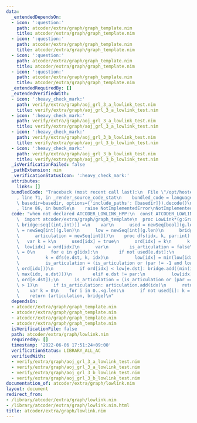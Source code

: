 ```yaml
---
data:
  _extendedDependsOn:
  - icon: ':question:'
    path: atcoder/extra/graph/graph_template.nim
    title: atcoder/extra/graph/graph_template.nim
  - icon: ':question:'
    path: atcoder/extra/graph/graph_template.nim
    title: atcoder/extra/graph/graph_template.nim
  - icon: ':question:'
    path: atcoder/extra/graph/graph_template.nim
    title: atcoder/extra/graph/graph_template.nim
  - icon: ':question:'
    path: atcoder/extra/graph/graph_template.nim
    title: atcoder/extra/graph/graph_template.nim
  _extendedRequiredBy: []
  _extendedVerifiedWith:
  - icon: ':heavy_check_mark:'
    path: verify/extra/graph/aoj_grl_3_a_lowlink_test.nim
    title: verify/extra/graph/aoj_grl_3_a_lowlink_test.nim
  - icon: ':heavy_check_mark:'
    path: verify/extra/graph/aoj_grl_3_a_lowlink_test.nim
    title: verify/extra/graph/aoj_grl_3_a_lowlink_test.nim
  - icon: ':heavy_check_mark:'
    path: verify/extra/graph/aoj_grl_3_b_lowlink_test.nim
    title: verify/extra/graph/aoj_grl_3_b_lowlink_test.nim
  - icon: ':heavy_check_mark:'
    path: verify/extra/graph/aoj_grl_3_b_lowlink_test.nim
    title: verify/extra/graph/aoj_grl_3_b_lowlink_test.nim
  _isVerificationFailed: false
  _pathExtension: nim
  _verificationStatusIcon: ':heavy_check_mark:'
  attributes:
    links: []
  bundledCode: "Traceback (most recent call last):\n  File \"/opt/hostedtoolcache/Python/3.10.5/x64/lib/python3.10/site-packages/onlinejudge_verify/documentation/build.py\"\
    , line 71, in _render_source_code_stat\n    bundled_code = language.bundle(stat.path,\
    \ basedir=basedir, options={'include_paths': [basedir]}).decode()\n  File \"/opt/hostedtoolcache/Python/3.10.5/x64/lib/python3.10/site-packages/onlinejudge_verify/languages/nim.py\"\
    , line 86, in bundle\n    raise NotImplementedError\nNotImplementedError\n"
  code: "when not declared ATCODER_LOWLINK_HPP:\n  const ATCODER_LOWLINK_HPP* = 1\n\
    \  import atcoder/extra/graph/graph_template\n  proc LowLink*(g:Graph):tuple[articulation:seq[int],\
    \ bridge:seq[(int,int)]] =\n    var\n      used = newSeq[bool](g.len)\n      ord\
    \ = newSeq[int](g.len)\n      low = newSeq[int](g.len)\n      bridge = newSeq[(int,int)]()\n\
    \      articulation = newSeq[int]()\n    proc dfs(idx, k, par:int):int =\n   \
    \   var k = k\n      used[idx] = true\n      ord[idx] = k\n      k += 1\n    \
    \  low[idx] = ord[idx]\n      var\n        is_articulation = false\n        cnt\
    \ = 0\n      for e in g[idx]:\n        if not used[e.dst]:\n          cnt += 1\n\
    \          k = dfs(e.dst, k, idx)\n          low[idx] = min(low[idx], low[e.dst]);\n\
    \          is_articulation = (is_articulation or (par != -1 and low[e.dst] >=\
    \ ord[idx]))\n          if ord[idx] < low[e.dst]: bridge.add((min(idx, e.dst),\
    \ max(idx, e.dst)))\n        elif e.dst != par:\n          low[idx] = min(low[idx],\
    \ ord[e.dst]);\n      is_articulation = (is_articulation or (par == -1) and cnt\
    \ > 1)\n      if is_articulation: articulation.add(idx)\n      return k\n  \n\
    \    var k = 0\n    for i in 0..<g.len:\n      if not used[i]: k = dfs(i, k, -1)\n\
    \    return (articulation, bridge)\n"
  dependsOn:
  - atcoder/extra/graph/graph_template.nim
  - atcoder/extra/graph/graph_template.nim
  - atcoder/extra/graph/graph_template.nim
  - atcoder/extra/graph/graph_template.nim
  isVerificationFile: false
  path: atcoder/extra/graph/lowlink.nim
  requiredBy: []
  timestamp: '2022-06-06 17:51:24+09:00'
  verificationStatus: LIBRARY_ALL_AC
  verifiedWith:
  - verify/extra/graph/aoj_grl_3_a_lowlink_test.nim
  - verify/extra/graph/aoj_grl_3_a_lowlink_test.nim
  - verify/extra/graph/aoj_grl_3_b_lowlink_test.nim
  - verify/extra/graph/aoj_grl_3_b_lowlink_test.nim
documentation_of: atcoder/extra/graph/lowlink.nim
layout: document
redirect_from:
- /library/atcoder/extra/graph/lowlink.nim
- /library/atcoder/extra/graph/lowlink.nim.html
title: atcoder/extra/graph/lowlink.nim
---
```

